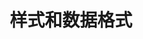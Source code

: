 ﻿---
title: 样式和数据格式
linktitle: 样式
type: docs
weight: 60
url: /zh/java/styling-and-data-formatting/
---
